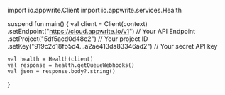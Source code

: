 import io.appwrite.Client
import io.appwrite.services.Health

suspend fun main() {
    val client = Client(context)
      .setEndpoint("https://cloud.appwrite.io/v1") // Your API Endpoint
      .setProject("5df5acd0d48c2") // Your project ID
      .setKey("919c2d18fb5d4...a2ae413da83346ad2") // Your secret API key

    val health = Health(client)
    val response = health.getQueueWebhooks()
    val json = response.body?.string()
}